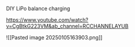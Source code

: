

DIY LiPo balance charging

https://www.youtube.com/watch?v=CgBtkG223VM&ab_channel=RCCHANNELAYUB

![[Pasted image 20250105163903.png]]